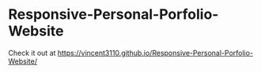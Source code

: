 # Responsive-Personal-Porfolio-Website

Check it out at https://vincent3110.github.io/Responsive-Personal-Porfolio-Website/
